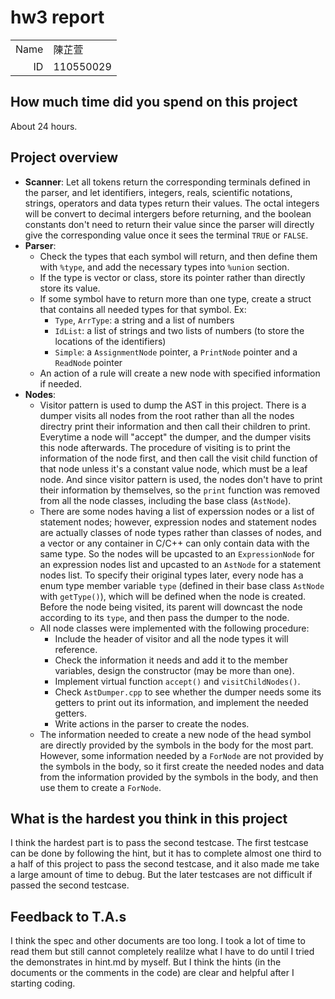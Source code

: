 # hw3 report

|||
|-:|:-|
|Name|陳芷萱|
|ID|110550029|

## How much time did you spend on this project

About 24 hours.

## Project overview

- **Scanner**: Let all tokens return the corresponding terminals defined in the parser, and let identifiers, integers, reals, scientific notations, strings, operators and data types return their values. The octal integers will be convert to decimal intergers before returning, and the boolean constants don't need to return their value since the parser will directly give the corresponding value once it sees the terminal ```TRUE``` or ```FALSE```.
- **Parser**: 
    - Check the types that each symbol will return, and then define them with ```%type```, and add the necessary types into ```%union``` section. 
    - If the type is vector or class, store its pointer rather than directly store its value. 
    - If some symbol have to return more than one type, create a struct that contains all needed types for that symbol. Ex: 
        - ```Type```, ```ArrType```: a string and a list of numbers
        - ```IdList```: a list of strings and two lists of numbers (to store the locations of the identifiers)
        - ```Simple```: a ```AssignmentNode``` pointer, a ```PrintNode``` pointer and a ```ReadNode``` pointer
    - An action of a rule will create a new node with specified information if needed.
- **Nodes**: 
    - Visitor pattern is used to dump the AST in this project. There is a dumper visits all nodes from the root rather than all the nodes directry print their information and then call their children to print. Everytime a node will "accept" the dumper, and the dumper visits this node afterwards. The procedure of visiting is to print the information of the node first, and then call the visit child function of that node unless it's a constant value node, which must be a leaf node. And since visitor pattern is used, the nodes don't have to print their information by themselves, so the ```print``` function was removed from all the node classes, including the base class (```AstNode```).
    - There are some nodes having a list of experssion nodes or a list of statement nodes; however, expression nodes and statement nodes are actually classes of node types rather than classes of nodes, and a vector or any container in C/C++ can only contain data with the same type. So the nodes will be upcasted to an ```ExpressionNode``` for an expression nodes list and upcasted to an ```AstNode``` for a statement nodes list. To specify their original types later, every node has a enum type member variable ```type``` (defined in their base class ```AstNode``` with ```getType()```), which will be defined when the node is created. Before the node being visited, its parent will downcast the node according to its ```type```, and then pass the dumper to the node.
    - All node classes were implemented with the following procedure: 
        - Include the header of visitor and all the node types it will reference.
        - Check the information it needs and add it to the member variables, design the constructor (may be more than one).
        - Implement virtual function ```accept()``` and ```visitChildNodes()```.
        - Check ```AstDumper.cpp``` to see whether the dumper needs some its getters to print out its information, and implement the needed getters.
        - Write actions in the parser to create the nodes.
    - The information needed to create a new node of the head symbol are directly provided by the symbols in the body for the most part. However, some information needed by a ```ForNode``` are not provided by the symbols in the body, so it first create the needed nodes and data from the information provided by the symbols in the body, and then use them to create a ```ForNode```.

## What is the hardest you think in this project
I think the hardest part is to pass the second testcase. The first testcase can be done by following the hint, but it has to complete almost one third to a half of this project to pass the second testcase, and it also made me take a large amount of time to debug. But the later testcases are not difficult if passed the second testcase.

## Feedback to T.A.s
I think the spec and other documents are too long. I took a lot of time to read them but still cannot completely realilze what I have to do until I tried the demonstrates in hint.md by myself. But I think the hints (in the documents or the comments in the code) are clear and helpful after I starting coding.
